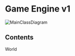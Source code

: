 <h1>Game Engine v1</h1>

![MainClassDiagram](https://user-images.githubusercontent.com/11299120/184547642-d13dfee3-1617-49cd-9648-c7c5f750448b.png)

<h2>Contents</h2>

<p>World</p>
